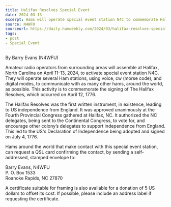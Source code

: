```yaml
---
title: Halifax Resolves Special Event
date: 2024-03-13
excerpt: Hams will operate special event station N4C to commemorate Halifax Resolves.
source: N4WFU
sourceurl: https://daily.hamweekly.com/2024/03/halifax-resolves-special-event-n4c/
tags:
- post
- Special Event
---
```

By Barry Evans (N4WFU)

Amateur radio operators from surrounding areas will assemble at Halifax, North Carolina on April 11-13, 2024, to activate special event station N4C. They will operate several Ham stations, using voice, cw (morse code), and digital modes, to communicate with as many other hams, around the world, as possible. This activity is to commemorate the signing of The Halifax Resolves, which occurred on April 12, 1776.

The Halifax Resolves was the first written instrument, in existence, leading to US independence from England. It was approved unanimously at the Fourth Provincial Congress gathered at Halifax, NC. It authorized the NC delegates, being sent to the Continental Congress, to vote for, and encourage other colony’s delegates to support independence from England. This led to the US's Declaration of Independence being adopted and signed on July 4, 1776.

Hams around the world that make contact with this special event station, can request a QSL card confirming the contact, by sending a self-addressed, stamped envelope to:

Barry Evans, N4WFU   
P. O. Box 1533   
Roanoke Rapids, NC 27870

A certificate suitable for framing is also available for a donation of 5 US dollars to offset its cost. If possible, please include an address label if requesting the certificate.